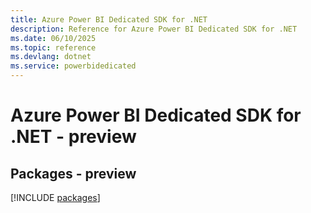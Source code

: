 ```yaml
---
title: Azure Power BI Dedicated SDK for .NET
description: Reference for Azure Power BI Dedicated SDK for .NET
ms.date: 06/10/2025
ms.topic: reference
ms.devlang: dotnet
ms.service: powerbidedicated
---
```

# Azure Power BI Dedicated SDK for .NET - preview
## Packages - preview
[!INCLUDE [packages](power-bi-dedicated-index.md)]